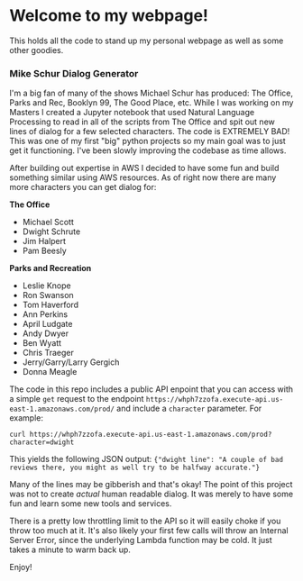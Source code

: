 
# Welcome to my webpage!

This holds all the code to stand up my personal webpage as well as some other goodies.


### Mike Schur Dialog Generator

I'm a big fan of many of the shows Michael Schur has produced: The Office, Parks and Rec, Booklyn 99, The Good Place, etc. While I was working on my Masters I created a Jupyter notebook that used Natural Language Processing to read in all of the scripts from The Office and spit out new lines of dialog for a few selected characters. The code is EXTREMELY BAD! This was one of my first "big" python projects so my main goal was to just get it functioning. I've been slowly improving the codebase as time allows.

After building out expertise in AWS I decided to have some fun and build something similar using AWS resources. As of right now there are many more characters you can get dialog for:

**The Office**
- Michael Scott
- Dwight Schrute
- Jim Halpert
- Pam Beesly

**Parks and Recreation**
- Leslie Knope
- Ron Swanson
- Tom Haverford
- Ann Perkins
- April Ludgate
- Andy Dwyer
- Ben Wyatt
- Chris Traeger
- Jerry/Garry/Larry Gergich
- Donna Meagle


The code in this repo includes a public API enpoint that you can access with a simple `get` request to the endpoint `https://whph7zzofa.execute-api.us-east-1.amazonaws.com/prod/` and include a `character` parameter. For example:

`curl https://whph7zzofa.execute-api.us-east-1.amazonaws.com/prod?character=dwight`

This yields the following JSON output:
`{"dwight line": "A couple of bad reviews there, you might as well try to be halfway accurate."}`

Many of the lines may be gibberish and that's okay! The point of this project was not to create *actual* human readable dialog. It was merely to have some fun and learn some new tools and services.

There is a pretty low throttling limit to the API so it will easily choke if you throw too much at it. It's also likely your first few calls will throw an Internal Server Error, since the underlying Lambda function may be cold. It just takes a minute to warm back up.

Enjoy!